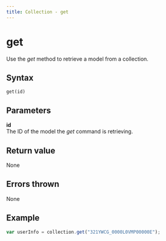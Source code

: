 ```yaml
---
title: Collection - get
---
```


# get

Use the *get* method to retrieve a model from a collection.


## Syntax

`get(id)`


## Parameters

**id**  
The ID of the model the *get* command is retrieving.


## Return value
None


## Errors thrown
None


## Example

```javascript
var userInfo = collection.get("321YWCG_0000L0VMP00000E");
```